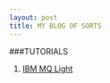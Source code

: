 ```yaml
---
layout: post
title: MY BLOG OF SORTS
---
```

###TUTORIALS

1. [IBM MQ Light](http://riv5181.github.io/mqlighttutorial/)
